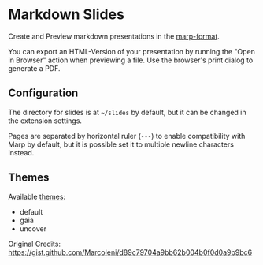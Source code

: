 # Markdown Slides

Create and Preview markdown presentations in the [marp-format](https://marpit.marp.app/?id=how-to-use).

You can export an HTML-Version of your presentation by running the "Open in Browser" action when previewing a file. Use the browser's print dialog to generate a PDF.

## Configuration

The directory for slides is at `~/slides` by default, but it can be changed in the extension settings.

Pages are separated by horizontal ruler (`---`) to enable compatibility with Marp by default, but it is possible set it to multiple newline characters instead.

## Themes 

Available [themes](https://github.com/marp-team/marp-core/blob/main/themes/README.md):
- default
- gaia
- uncover

Original Credits: https://gist.github.com/MarcoIeni/d89c79704a9bb62b004b0f0d0a9b9bc6
